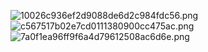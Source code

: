 ![10026c936ef2d9088de6d2c984fdc56.png](https://s2.loli.net/2024/09/27/hRZ4idJPb1oxfqS.png)
![c567517b02e7cd0111380900cc475ac.png](https://s2.loli.net/2024/09/27/DNSJe8Z1Mocamjk.png)
![7a0f1ea96ff9f6a4d79612508ac6d6e.png](https://s2.loli.net/2024/09/27/VoPaJ2NKgBwmup7.png)
